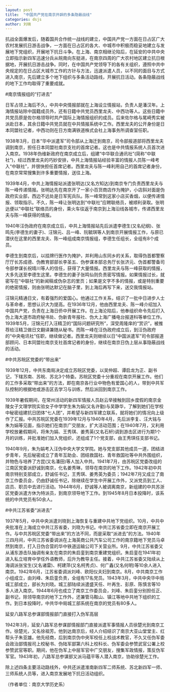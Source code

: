```yaml
---
layout: post
title:  "中国共产党在南京开辟的多条隐蔽战线"
categories: dsjs
author: 刘晓
---
```

抗战全面爆发后，随着国共合作统一战线的建立，中国共产党一方面在日占区广大农村发展抗日游击战争，一方面在日占区的各大、中城市中积极而稳妥地建立与发展地下党组织，开展地下抗日斗争。在上海、南京相继沦陷后，在延安的中共中央立即指示新四军迅速分兵从皖南向东挺进，在南京四周的广大农村地区建立抗日根据地，开展抗日游击战争。同时，在中国共产党领导下的各有关组织，遵照中共中央规定的在日占区大城市工作的方针与方法，迅速派遣人员，以不同的面目与方式进入南京，先后建立多个地下组织与多条活动路线，开展抗日活动。各条隐蔽战线的地下工作均取得了重要成就。

#南京情报组的“打进去”

日军占领上海后不久，中共中央情报部就在上海设立情报站，负责人是潘汉年。上海情报站除中国籍成员外，还有日籍中共党员西里龙夫、中西功等人。这些日籍中共党员原是佐尔格领导时共产国际上海情报组织的成员。后来佐尔格与尾崎秀实被派赴日本，其余日籍中共党员就在中共情报系统中工作。西里龙夫的公开身份是日本同盟社记者，中西功则在日方南满铁道株式会社上海事务所调查室任职。

1938年3月，日本“华中派遣军”司令部从上海迁到南京，司令部报道部将西里龙夫调到南京，担任日本同盟社南京支社的首席记者。这也是中共情报系统人员首次进入南京。1938年伪维新政府在南京成立后，组建“中华联合通讯社”(简称“中联社”)，经过西里龙夫的巧妙安排，中共上海情报站经验丰富的情报人员陈一峰考入“中联社”，并很快担任首席记者。西里龙夫与陈一峰利用自己的首席记者身份，在南京常常搜集到许多重要情报，送往上海。

1939年4月，中共上海情报站派遣张明达(又名方知达)到南京专门负责西里龙夫与陈一峰传递情报。张明达先在南京开了一家小百货商店作为掩护，小店斜对面是伪政府实业部，西边不远处是日军宪兵队。陈一峰常到这家小店买香烟，以便传递情报、领取指示。不久，陈一峰让张明达到“中联社”应聘联络员，被顺利录取。张明达便以“中联社”联络员的身份，乘火车往返于南京到上海沿线各城市，传递西里龙夫与陈一峰获得的情报。

1940年汪伪政府在南京成立后，中共上海情报站先后派遣李德生(又名纪纲)、张鸣先(李德生的妻子)、汪锦元、吕一峰、阮毓琪等人到南京开展情报工作，与原已潜伏在这里的西里龙夫、陈一峰组成南京情报组，李德生任组长，全组有8个成员。

李德生到南京后，以挂牌行医作为掩护，并利用山东同乡的关系，取得伪首都警察厅厅长苏成德、伪教育部部长李圣五、伪参谋本部总务厅长张济元、伪首都警备司令部参谋长祝晴川等人的信任，获得了大量情报。西里龙夫与陈一峰获取的情报，大多先送至李德生这里。李德生的妻子张鸣仙则负责密写情报。如果情报过长，就密写在“中联社”的新闻稿或伪杂志的里页；如果是文字不多的情报，或是特别重要的绝密情报，则由张明达默记在脑子里，到上海后再写下来，送交我情报站。

汪锦元精通日文，有着强烈的爱国心。他通过工作关系，结识了一批中日进步人士与革命者，思想认识大为提高。在1936年12月，他由西里龙夫、陈一峰介绍加入中国共产党，负责在上海日侨中开展工作。在上海沦陷后，他奉组织命令先后打入伪上海大道市政府秘书处、伪新青年报社、伪大上海广播电台报道科等单位工作。1939年5月，汪锦元打入汪精卫的“国际问题研究所”，深受周隆庠的“赏识”，被推荐给汪精卫做日文翻译兼随从秘书。而陈一峰在汪伪政府成立后，到汪伪政府的“中央电讯社”任职，继续做记者。西里龙夫则继续以日“中国派遣军”司令部报道部顾问、日本同盟社南京支社首席记者的身份，继续在南京日伪上层从事隐蔽战线的活动。

#中共苏皖区党委的“带出来”

1939年12月，中共东南局决定成立苏皖区党委，以吴仲超、谭启龙为正、副书记，下辖苏南、苏皖、苏北3个特委。苏皖区党委十分重视在南京开展工作。他们的工作多采取“带出来”的方法，即在南京各行业中物色有爱国心的人，带到中共军队控制的根据地或游击区去学习与训练，然后派回到南京工作。

1939年暑假期间，在常州活动的新四军情报人员赵云举接触到回乡度假的南京金陵女子文理学院实验女子中学学生朱为娟(又名许勤)与吴静华，了解到她们在学校中秘密组建抗日团体“七人团”，并希望与新四军建立联系，就将她们的情况向上级作了汇报。中共苏皖区党委在1939年12月与1940年4月，先后派李复、汪大铭与朱为娟等见面，指示她们在南京广交朋友，扩大活动范围；在1940年7月，又利用学校放暑假期间，将朱为娟、王秀琪、姜秀英(又名石轩)调到游击区进行为期1个月的训练，并批准她们加入党组织，还组成了1个党支部，由王秀琪任支部书记。

1940年9月，朱为娟考入汪伪中央大学文学院。她与党支部其他成员一道，团结进步青年，先后秘密成立了青年互助会、团结救国社、青年救国社等中共外围组织，并物色与培养了方昆(又名潘田)等人加入中共。1941年7月，由苏皖区党委改组的江南区党委派舒诚到南京，化名姜秀琳，领导在南京的地下工作。1942年初中共南京特别支部成立，舒诚任书记，王秀琪、姜秀英为委员；1942年7月又成立了南京工作委员会，仍由舒诚任书记，除继续在学生中开展工作外，又派党员到工人、店员、职员中去进行活动。1944年6月，舒诚等人被调离南京，新组建的中共苏浙区党委派遣方休为特派员，到南京领导地下工作。到1945年8月日本投降时，该系统的中共党员有50余人。

#中共江苏省委“派进去”

1937年5月，中共中央派遣刘晓到上海恢复与重建中共地下党组织。10月，中共中央批准在上海成立中共江苏省委，刘晓为书记。中共江苏省委立即在南京开展工作。与中共苏皖区党委“带出来”的方法不同，而是采取“派进去”的方法。1940年三四月间，中共江苏省委调派在上海英商公共汽车公司工作的南京籍地下党员马卓然到南京，打入日伪合营的华中铁道运输公司下关营业所。9月，中共江苏省委又从浦东游击队抽调有亲友在南京的朱启銮到南京重建党组织。朱启銮在1941年初进入私立培育中学任外语教师，后升为教导主任。接着，中共江苏省委又陆续从上海调派张宝生(又名诸雷)、柯建萍(又名柯秀贞)、何广鑫(又名何明)等10余人进入南京。1942年6月，江苏省委调派刘峰、欧阳仪夫妇到南京。8月，中共南京工作小组成立，由刘峰、朱启銮负责，全组有17名党员。1943年3月，中共中央华中局城工部成立，部长为刘晓。城工部陆续派遣盛天任、叶再生、彭原、陈慎言等10多人进入南京。1944年6月也成立了南京工作委员会，刘峰、朱启銮分别担任正、副书记，除领导南京的地下工作外，还兼管马鞍山、镇江等地中共地下组织的工作。到日本投降时，中共华中局城工部系统在南京的党员有80多人。

延安八路军总参谋部情报部门直接打入伪军高层

1942年3月，延安八路军总参谋部情报部门直接派遣军事情报人员徐楚光到南京工作。徐楚光，又名徐祖芳。他到达南京后，经人介绍结识了南京大亚山堂堂主、红帮头子朱亚雄。他先经商，后到南京伪中央军校任上校战术教官，不久又任伪军委会政治部情报司上校秘书、伪陆军部第六科上校科长、伪军委会参赞武官公署上校参赞武官等职。期间，他在伪军上中层军官中广交朋友，搜集军政情报，策反伪军军官。1943年初，八路军总参谋部又派马蕴平等人潜入南京，协助徐楚光工作。

除上述四条主要活动路线外，中共还派遣淮南新四军二师系统、苏北新四军一师、三师系统人员等，进入南京发展地下抗日活动组织。

（作者单位：南京大学历史系）
